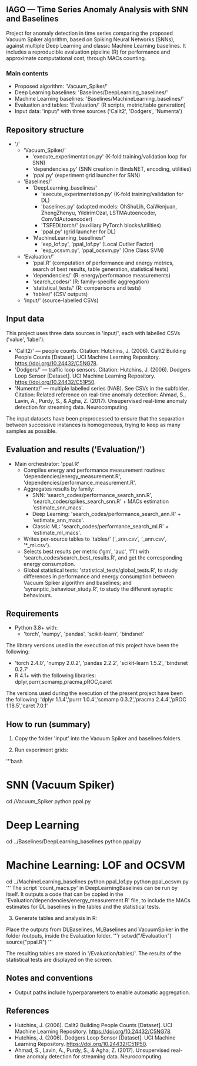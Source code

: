 ## IAGO — Time Series Anomaly Analysis with SNN and Baselines

Project for anomaly detection in time series comparing the proposed Vacuum Spiker algorithm, based on Spiking Neural Networks (SNNs), against multiple Deep Learning and classic Machine Learning baselines. It includes a reproducible evaluation pipeline (R) for performance and approximate computational cost, through MACs counting.

### Main contents
- Proposed algorithm: 'Vacuum_Spiker/'
- Deep Learning baselines: 'Baselines/DeepLearning_baselines/'
- Machine Learning baselines: 'Baselines/MachineLearning_baselines/'
- Evaluation and tables: 'Evaluation/' (R scripts, metric/table generation)
- Input data: 'input/' with three sources ('CalIt2', 'Dodgers', 'Numenta')

## Repository structure

- '/'
  - 'Vacuum_Spiker/'
    - 'execute_experimentation.py' (K-fold training/validation loop for SNN)
    - 'dependencies.py' (SNN creation in BindsNET, encoding, utilities)
    - 'ppal.py' (experiment grid launcher for SNN)
  - 'Baselines/'
    - 'DeepLearning_baselines/'
      - 'execute_experimentation.py' (K-fold training/validation for DL)
      - 'baselines.py' (adapted models: OhShuLih, CaiWenjuan, ZhengZhenyu, YildirimOzal, LSTMAutoencoder, Conv1dAutoencoder)
      - 'TSFEDLtorch/' (auxiliary PyTorch blocks/utilities)
      - 'ppal.py' (grid launcher for DL)
    - 'MachineLearning_baselines/'
      - 'exp_lof.py', 'ppal_lof.py' (Local Outlier Factor)
      - 'exp_ocsvm.py', 'ppal_ocsvm.py' (One Class SVM)
  - 'Evaluation/'
    - 'ppal.R' (computation of performance and energy metrics, search of best results, table generation, statistical tests)
    - 'dependencies/' (R: energy/performance measurements)
    - 'search_codes/' (R: family-specific aggregation)
    - 'statistical_tests/' (R: comparisons and tests)
    - 'tables/' (CSV outputs)
  - 'input/' (source-labelled CSVs)

## Input data

This project uses three data sources in 'input/', each with labelled CSVs ('value', 'label'):

- 'CalIt2/' — people counts. Citation: Hutchins, J. (2006). CalIt2 Building People Counts [Dataset]. UCI Machine Learning Repository. https://doi.org/10.24432/C5NG78.
- 'Dodgers/' — traffic loop sensors. Citation: Hutchins, J. (2006). Dodgers Loop Sensor [Dataset]. UCI Machine Learning Repository. https://doi.org/10.24432/C51P50.
- 'Numenta/' — multiple labelled series (NAB). See CSVs in the subfolder. Citation: Related reference on real-time anomaly detection: Ahmad, S., Lavin, A., Purdy, S., & Agha, Z. (2017). Unsupervised real-time anomaly detection for streaming data. Neurocomputing.

The input datasets have been preprocessed to ensure that the separation between successive instances is homogeneous, trying to keep as many samples as possible.

## Evaluation and results ('Evaluation/')

- Main orchestrator: 'ppal.R'
  - Compiles energy and performance measurement routines: 'dependencies/energy_measurement.R', 'dependencies/performance_measurement.R'.
  - Aggregates results by family:
    - SNN: 'search_codes/performance_search_snn.R', 'search_codes/spikes_search_snn.R' + MACs estimation 'estimate_snn_macs'.
    - Deep Learning: 'search_codes/performance_search_ann.R' + 'estimate_ann_macs'.
    - Classic ML: 'search_codes/performance_search_ml.R' + 'estimate_ml_macs'.
  - Writes per-source tables to 'tables/' ('*_snn.csv', '*_ann.csv', '*_ml.csv').
  - Selects best results per metric ('gm', 'auc', 'f1') with 'search_codes/search_best_results.R', and get the corresponding energy consumption.
  - Global statistical tests: 'statistical_tests/global_tests.R', to study differences in performance and energy consumption between Vacuum Spiker algorithm and baselines; and 'synanptic_behaviour_study.R', to study the different synaptic behaviours.

## Requirements

- Python 3.8+ with:
  - 'torch', 'numpy', 'pandas', 'scikit-learn', 'bindsnet'

The library versions used in the execution of this project have been the following:
  - 'torch 2.4.0', 'numpy 2.0.2', 'pandas 2.2.2', 'scikit-learn 1.5.2', 'bindsnet 0.2.7'
- R 4.1+ with the following libraries:
dplyr,purrr,scmamp,pracma,pROC,caret

The versions used during the execution of the present project have been the following:
'dplyr 1.1.4','purrr 1.0.4','scmamp 0.3.2','pracma 2.4.4','pROC 1.18.5','caret 7.0.1'

## How to run (summary)

1) Copy the folder 'input' into the Vacuum Spiker and baselines folders.

2) Run experiment grids:

'''bash
# SNN (Vacuum Spiker)
cd /Vacuum_Spiker
python ppal.py

# Deep Learning
cd ../Baselines/DeepLearning_baselines
python ppal.py

# Machine Learning: LOF and OCSVM
cd ../MachineLearning_baselines
python ppal_lof.py
python ppal_ocsvm.py
'''
The script 'count_macs.py' in DeepLearningBaselines can be run by itself. It outputs a code that can be copied in the 'Evaluation/dependencies/energy_measurement.R' file, to include the MACs estimates for DL baselines in the tables and the statistical tests.

3) Generate tables and analysis in R:

Place the outputs from DLBaselines, MLBaselines and VacuumSpiker in the folder /outputs, inside the Evaluation folder.
'''r
setwd("/Evaluation")
source("ppal.R")
'''

The resulting tables are stored in '/Evaluation/tables/'. The results of the statistical tests are displayed on the screen.

## Notes and conventions

- Output paths include hyperparameters to enable automatic aggregation.

## References

- Hutchins, J. (2006). CalIt2 Building People Counts [Dataset]. UCI Machine Learning Repository. https://doi.org/10.24432/C5NG78.
- Hutchins, J. (2006). Dodgers Loop Sensor [Dataset]. UCI Machine Learning Repository. https://doi.org/10.24432/C51P50.
- Ahmad, S., Lavin, A., Purdy, S., & Agha, Z. (2017). Unsupervised real-time anomaly detection for streaming data. Neurocomputing.
